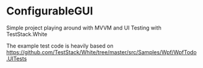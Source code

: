 # ConfigurableGUI
Simple project playing around with MVVM and UI Testing with TestStack.White

The example test code is heavily based on https://github.com/TestStack/White/tree/master/src/Samples/Wpf/WpfTodo.UITests
